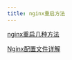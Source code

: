 ```yaml
---
title: nginx重启方法
---
```


[nginx重启几种方法](https://blog.csdn.net/zqinghai/article/details/71125045)

[Nginx配置文件详解](https://www.cnblogs.com/54chensongxia/p/12938929.html)